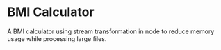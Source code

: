# BMI Calculator

A BMI calculator using stream transformation in node to reduce memory usage while processing large files.
